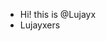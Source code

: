 - Hi! this is @Lujayx
- Lujayxers

<!---
Lujayx/Lujayx is a ✨ special ✨ repository because its `README.md` (this file) appears on your GitHub profile.
You can click the Preview link to take a look at your changes.
--->
